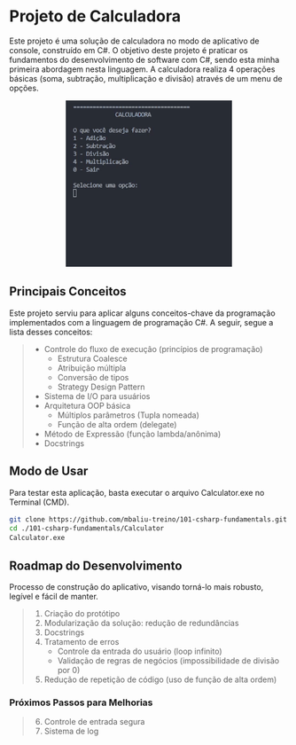 # Projeto de Calculadora

Este projeto é uma solução de calculadora no modo de aplicativo de console, construído em C#. O objetivo deste projeto é praticar os fundamentos do desenvolvimento de software com C#, sendo esta minha primeira abordagem nesta linguagem. A calculadora realiza 4 operações básicas (soma, subtração, multiplicação e divisão) através de um menu de opções.

<p align=center><img src="./docs/docs_usage.gif"/></p>


## Principais Conceitos

Este projeto serviu para aplicar alguns conceitos-chave da programação implementados com a linguagem de programação C#. A seguir, segue a lista desses conceitos:

>   * Controle do fluxo de execução (princípios de programação)
>       * Estrutura Coalesce
>       * Atribuição múltipla
>       * Conversão de tipos
>       * Strategy Design Pattern
>   * Sistema de I/O para usuários
>   * Arquitetura OOP básica
>       * Múltiplos parâmetros (Tupla nomeada)
>       * Função de alta ordem (delegate)
>   * Método de Expressão (função lambda/anônima)
>   * Docstrings


## Modo de Usar

Para testar esta aplicação, basta executar o arquivo Calculator.exe no Terminal (CMD).

```bash
git clone https://github.com/mbaliu-treino/101-csharp-fundamentals.git
cd ./101-csharp-fundamentals/Calculator
Calculator.exe
```


## Roadmap do Desenvolvimento

Processo de construção do aplicativo, visando torná-lo mais robusto, legível e fácil de manter.

>1. Criação do protótipo
>2. Modularização da solução: redução de redundâncias
>3. Docstrings
>4. Tratamento de erros
>    * Controle da entrada do usuário (loop infinito)
>    * Validação de regras de negócios (impossibilidade de divisão por 0)
>5. Redução de repetição de código (uso de função de alta ordem)


### Próximos Passos para Melhorias

>6. Controle de entrada segura
>7. Sistema de log
